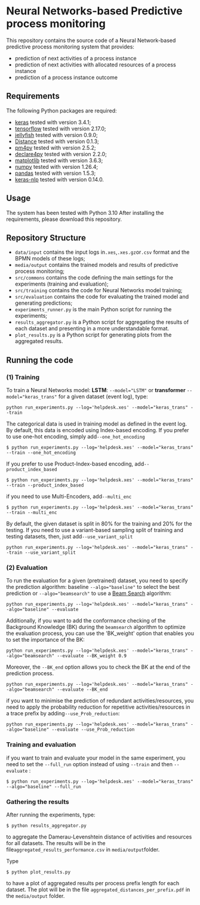 # Neural Networks-based Predictive process monitoring
This repository contains the source code of a Neural Network-based predictive process monitoring system that provides:
- prediction of next activities of a process instance
- prediction of next activities with allocated resources of a process instance 
- prediction of a process instance outcome
## Requirements
The following Python packages are required:

-   [keras]() tested with version 3.4.1;
-   [tensorflow]() tested with version 2.17.0;
-   [jellyfish]() tested with version 0.9.0;
-   [Distance]() tested with version 0.1.3;
-   [pm4py]() tested with version 2.5.2;
-   [declare4py]() tested with version 2.2.0;
-   [matplotlib](https://matplotlib.org/) tested with version 3.6.3;
-   [numpy]() tested with version 1.26.4;
-   [pandas]() tested with version 1.5.3;
-   [keras-nlp]() tested with version 0.14.0.


## Usage
The system has been tested with Python 3.10 After installing the requirements, please download this repository.

## Repository Structure
- `data/input` contains the input logs in`.xes`,`.xes.gz`or`.csv` format and the BPMN models of these logs;
- `media/output` contains the trained models and results of predictive process monitoring;
- `src/commons` contains the code defining the main settings for the experiments (training and evaluation);
- `src/training` contains the code for Neural Networks model training;
- `src/evaluation` contains the code for evaluating the trained model and generating predictions; 
- `experiments_runner.py` is the main Python script for running the experiments;
- `results_aggregator.py` is a Python script for aggregating the results of each dataset and presenting in a more 
  understandable format.
- `plot_results.py` is a Python script for generating plots from the aggregated results.
  

## Running the code
### (1) Training
To train a Neural Networks model: **LSTM**: `--model="LSTM"` or **transformer** `--model="keras_trans"` for a 
given dataset (event log), type: 
```
python run_experiments.py --log='helpdesk.xes' --model="keras_trans" --train
```
The categorical data is used in training model as defined in the event log. 
By default, this data is encoded using Index-based encoding. If you prefer to use one-hot encoding,
simply add`--one_hot_encoding`
```
$ python run_experiments.py --log='helpdesk.xes' --model="keras_trans" --train --one_hot_encoding
```
If you prefer to use Product-Index-based encoding, add`--product_index_based`
```
$ python run_experiments.py --log='helpdesk.xes' --model="keras_trans" --train --product_index_based
```
if you need to use Multi-Encoders, add`--multi_enc`
```
$ python run_experiments.py --log='helpdesk.xes' --model="keras_trans" --train --multi_enc
```
By default, the given dataset is split in 80% for the training and 20% for the testing. 
If you need to use a variant-based sampling split of training and testing datasets, then, just add`--use_variant_split` 
```
python run_experiments.py --log='helpdesk.xes' --model="keras_trans" --train --use_variant_split
```
### (2) Evaluation
To run the evaluation for a given (pretrained) dataset, you need to specify the prediction algorithm: baseline `--algo="baseline"` 
to select the best prediction 
or `--algo="beamsearch"` to use a [Beam Search](https://towardsdatascience.com/foundations-of-nlp-explained-visually-beam-search-how-it-works-1586b9849a24) algorithm:

```
python run_experiments.py --log='helpdesk.xes' --model="keras_trans" --algo="baseline" --evaluate
```
Additionally, if you want to add the conformance checking of the Background Knowledge (BK) during the `beamsearch` algorithm 
to optimize the evaluation process, you can use the 'BK_weight' option that enables you to set the importance of the BK:

```
python run_experiments.py --log='helpdesk.xes' --model="keras_trans" --algo="beamsearch" --evaluate --BK_weight 0.9
```
Moreover, the `--BK_end` option allows you to check the BK at the end of the prediction process.

```
python run_experiments.py --log='helpdesk.xes' --model="keras_trans" --algo="beamsearch" --evaluate --BK_end
```

if you want to minimise the prediction of redundant activities/resources, 
you need to apply the probability reduction for repetitive activities/resources
in a trace prefix by adding`--use_Prob_reduction`:
```
python run_experiments.py --log='helpdesk.xes' --model="keras_trans" --algo="baseline" --evaluate --use_Prob_reduction
```
### Training and evaluation
if you want to train and evaluate your model in the same experiment, you need to set the `--full_run` option instead of using `--train` and then `--evaluate` :
```
$ python run_experiments.py --log='helpdesk.xes' --model="keras_trans" --algo="baseline" --full_run
```

### Gathering the results
After running the experiments, type:
```
$ python results_aggregator.py 
```
to aggregate the Damerau-Levenshtein distance of activities and resources for all datasets. The results will be in the 
file`aggregated_results_performance.csv` in `media/output`folder. 

Type
```
$ python plot_results.py
```
to have a plot of aggregated results per process prefix length for each dataset. The plot will be in the file `aggregated_distances_per_prefix.pdf` in the `media/output` 
folder.
